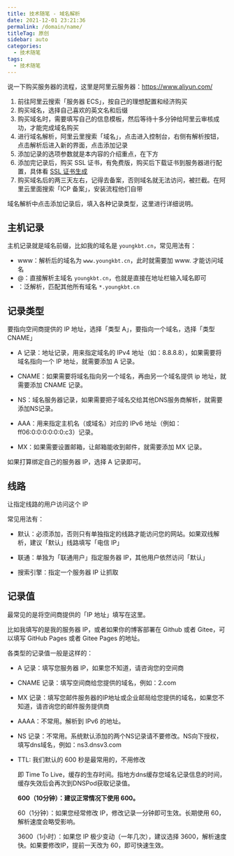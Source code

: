 ```yaml
---
title: 技术随笔 - 域名解析
date: 2021-12-01 23:21:36
permalink: /domain/name/
titleTag: 原创
sidebar: auto
categories: 
  - 技术随笔
tags: 
  - 技术随笔
---
```


说一下购买服务器的流程，这里是阿里云服务器：<https://www.aliyun.com/>

1. 前往阿里云搜索「服务器 ECS」，按自己的理想配置和经济购买
2. 购买域名，选择自己喜欢的英文名和后缀
3. 购买域名时，需要填写自己的信息模板，然后等待十多分钟给阿里云审核成功，才能完成域名购买
4. 进行域名解析，阿里云里搜索「域名」，点击进入控制台，右侧有解析按钮，点击解析后进入新的界面，点击添加记录
5. 添加记录的选项参数就是本内容的介绍重点，在下方
6. 添加完记录后，购买 SSL 证书，有免费版，购买后下载证书到服务器进行配置，具体看 [SSL 证书生成](/nginx/reverse-proxy/#ssl证书生成)
7. 购买域名后的两三天左右，记得去备案，否则域名就无法访问，被拦截。在阿里云里面搜索「ICP 备案」，安装流程他们自带

域名解析中点击添加记录后，填入各种记录类型，这里进行详细说明。

## 主机记录

主机记录就是域名前缀，比如我的域名是 `youngkbt.cn`，常见用法有：

- www：解析后的域名为 `www.youngkbt.cn`，此时就需要加 www. 才能访问域名
- @：直接解析主域名 `youngkbt.cn`，也就是直接在地址栏输入域名即可
- ：泛解析，匹配其他所有域名 `*.youngkbt.cn`

## 记录类型

要指向空间商提供的 IP 地址，选择「类型 A」，要指向一个域名，选择「类型 CNAME」

- A 记录：地址记录，用来指定域名的 IPv4 地址（如：8.8.8.8），如果需要将域名指向一个 IP 地址，就需要添加 A 记录。

- CNAME：如果需要将域名指向另一个域名，再由另一个域名提供 ip 地址，就需要添加 CNAME 记录。

- NS：域名服务器记录，如果需要把子域名交给其他DNS服务商解析，就需要添加NS记录。

- AAA：用来指定主机名（或域名）对应的 IPv6 地址（例如：ff06:0:0:0:0:0:0:c3）记录。

- MX：如果需要设置邮箱，让邮箱能收到邮件，就需要添加 MX 记录。

如果打算绑定自己的服务器 IP，选择 A 记录即可。

## 线路

让指定线路的用户访问这个 IP

常见用法有：

- 默认：必须添加，否则只有单独指定的线路才能访问您的网站。如果双线解析，建议「默认」线路填写「电信 IP」

- 联通：单独为「联通用户」指定服务器 IP，其他用户依然访问「默认」

- 搜索引擎：指定一个服务器 IP 让抓取

## 记录值

最常见的是将空间商提供的「IP 地址」填写在这里。

比如我填写的是我的服务器 IP，或者如果你的博客部署在 Github 或者 Gitee，可以填写 GitHub Pages 或者 Gitee Pages 的地址。

各类型的记录值一般是这样的：

- A 记录：填写您服务器 IP，如果您不知道，请咨询您的空间商

- CNAME 记录：填写空间商给您提供的域名，例如：2.com

- MX 记录：填写您邮件服务器的IP地址或企业邮局给您提供的域名，如果您不知道，请咨询您的邮件服务提供商

- AAAA：不常用。解析到 IPv6 的地址。

- NS 记录：不常用。系统默认添加的两个NS记录请不要修改。NS向下授权，填写dns域名，例如：ns3.dnsv3.com

- TTL: 我们默认的 600 秒是最常用的，不用修改

    即 Time To Live，缓存的生存时间。指地方dns缓存您域名记录信息的时间，缓存失效后会再次到DNSPod获取记录值。

    **600（10分钟）：建议正常情况下使用 600。**

    60（1分钟）：如果您经常修改 IP，修改记录一分钟即可生效。长期使用 60，解析速度会略受影响。

    3600（1小时）：如果您 IP 极少变动（一年几次），建议选择 3600，解析速度快。如果要修改IP，提前一天改为 60，即可快速生效。
